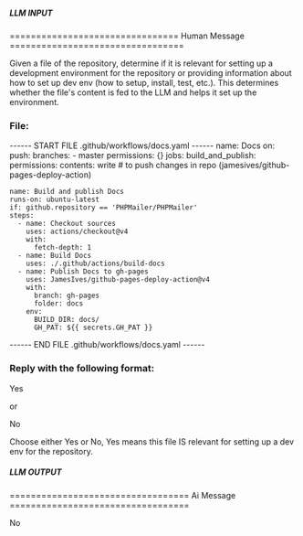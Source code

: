 ##### LLM INPUT #####
================================ Human Message =================================

Given a file of the repository, determine if it is relevant for setting up a development environment for the repository or providing information about how to set up dev env (how to setup, install, test, etc.). This determines whether the file's content is fed to the LLM and helps it set up the environment.

### File:
------ START FILE .github/workflows/docs.yaml ------
name: Docs
on:
  push:
    branches:
      - master
permissions: {}
jobs:
  build_and_publish:
    permissions:
      contents: write # to push changes in repo (jamesives/github-pages-deploy-action)

    name: Build and publish Docs
    runs-on: ubuntu-latest
    if: github.repository == 'PHPMailer/PHPMailer'
    steps:
      - name: Checkout sources
        uses: actions/checkout@v4
        with:
          fetch-depth: 1
      - name: Build Docs
        uses: ./.github/actions/build-docs
      - name: Publish Docs to gh-pages
        uses: JamesIves/github-pages-deploy-action@v4
        with:
          branch: gh-pages
          folder: docs
        env:
          BUILD_DIR: docs/
          GH_PAT: ${{ secrets.GH_PAT }}

------ END FILE .github/workflows/docs.yaml ------

### Reply with the following format:

<rel>Yes</rel>

or

<rel>No</rel>

Choose either Yes or No, Yes means this file IS relevant for setting up a dev env for the repository.

##### LLM OUTPUT #####
================================== Ai Message ==================================

<rel>No</rel>